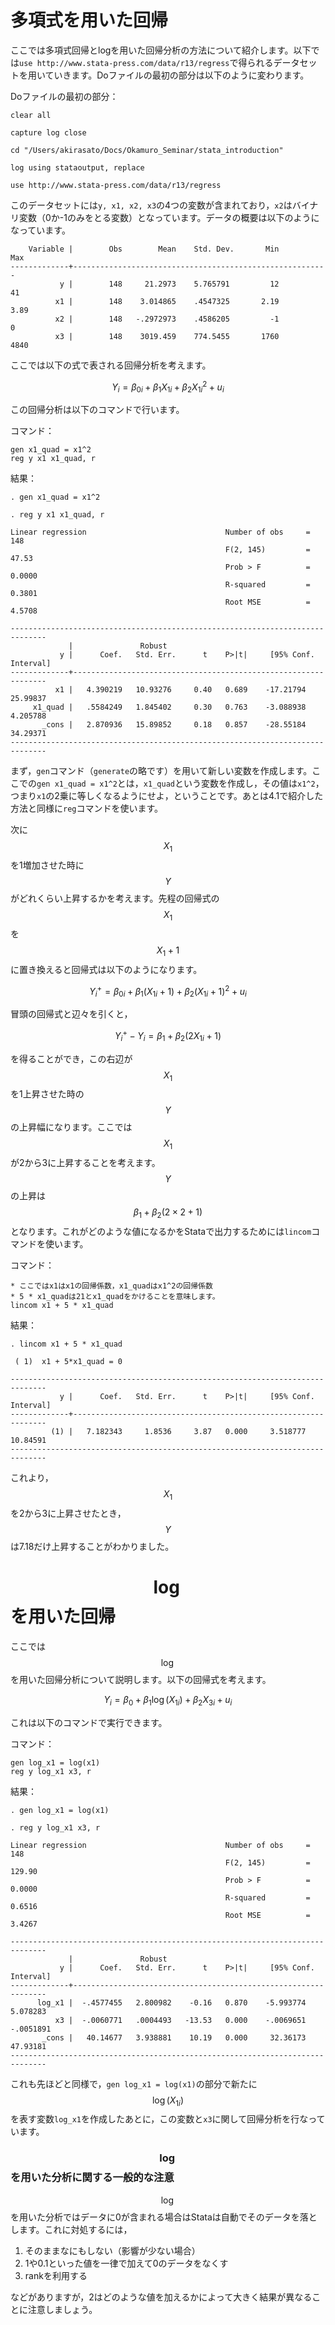 # 多項式を用いた回帰

ここでは多項式回帰とlogを用いた回帰分析の方法について紹介します。以下では`use http://www.stata-press.com/data/r13/regress`で得られるデータセットを用いていきます。Doファイルの最初の部分は以下のように変わります。

Doファイルの最初の部分：
```
clear all

capture log close

cd "/Users/akirasato/Docs/Okamuro_Seminar/stata_introduction"

log using stataoutput, replace

use http://www.stata-press.com/data/r13/regress
```

このデータセットには`y, x1, x2, x3`の4つの変数が含まれており，`x2`はバイナリ変数（0か-1のみをとる変数）となっています。データの概要は以下のようになっています。

```
    Variable |        Obs        Mean    Std. Dev.       Min        Max
-------------+---------------------------------------------------------
           y |        148     21.2973    5.765791         12         41
          x1 |        148    3.014865    .4547325       2.19       3.89
          x2 |        148   -.2972973    .4586205         -1          0
          x3 |        148    3019.459    774.5455       1760       4840
```

ここでは以下の式で表される回帰分析を考えます。

$$
Y_i = \beta_{0i} + \beta_1 X_{1i} + \beta_2 X_{1i}^2 + u_i
$$

この回帰分析は以下のコマンドで行います。

コマンド：
```
gen x1_quad = x1^2
reg y x1 x1_quad, r
```

結果：
```
. gen x1_quad = x1^2

. reg y x1 x1_quad, r

Linear regression                               Number of obs     =        148
                                                F(2, 145)         =      47.53
                                                Prob > F          =     0.0000
                                                R-squared         =     0.3801
                                                Root MSE          =     4.5708

------------------------------------------------------------------------------
             |               Robust
           y |      Coef.   Std. Err.      t    P>|t|     [95% Conf. Interval]
-------------+----------------------------------------------------------------
          x1 |   4.390219   10.93276     0.40   0.689    -17.21794    25.99837
     x1_quad |   .5584249   1.845402     0.30   0.763    -3.088938    4.205788
       _cons |   2.870936   15.89852     0.18   0.857    -28.55184    34.29371
------------------------------------------------------------------------------
```

まず，`gen`コマンド（`generate`の略です）を用いて新しい変数を作成します。ここでの`gen x1_quad = x1^2`とは，`x1_quad`という変数を作成し，その値は`x1^2`，つまり`x1`の2乗に等しくなるようにせよ，ということです。あとは4.1で紹介した方法と同様に`reg`コマンドを使います。

次に$$X_{1}$$を1増加させた時に$$Y$$がどれくらい上昇するかを考えます。先程の回帰式の$$X_{1}$$を$$X_{1} + 1$$に置き換えると回帰式は以下のようになります。

$$
Y_{i}^+ = \beta_{0i} + \beta_1 (X_{1i} + 1) + \beta_2 (X_{1i} + 1)^2 + u_i
$$

冒頭の回帰式と辺々を引くと，

$$
Y_{i}^+ - Y_i = \beta_1 + \beta_2 (2 X_{1i} + 1)
$$

を得ることができ，この右辺が$$X_{1}$$を1上昇させた時の$$Y$$の上昇幅になります。ここでは$$X_{1}$$が2から3に上昇することを考えます。$$Y$$の上昇は$$\beta_1 + \beta_2 (2\times2 + 1)$$となります。これがどのような値になるかをStataで出力するためには`lincom`コマンドを使います。

コマンド：
```
* ここではx1はx1の回帰係数，x1_quadはx1^2の回帰係数
* 5 * x1_quadは21とx1_quadをかけることを意味します。
lincom x1 + 5 * x1_quad
```

結果：
```
. lincom x1 + 5 * x1_quad

 ( 1)  x1 + 5*x1_quad = 0

------------------------------------------------------------------------------
           y |      Coef.   Std. Err.      t    P>|t|     [95% Conf. Interval]
-------------+----------------------------------------------------------------
         (1) |   7.182343     1.8536     3.87   0.000     3.518777    10.84591
------------------------------------------------------------------------------
```

これより，$$X_1$$を2から3に上昇させたとき，$$Y$$は7.18だけ上昇することがわかりました。

# $$\log$$を用いた回帰

ここでは$$\log$$を用いた回帰分析について説明します。以下の回帰式を考えます。

$$
Y_i = \beta_0 + \beta_1 \log (X_{1i}) + \beta_2 X_{3i} + u_i
$$

これは以下のコマンドで実行できます。

コマンド：
```
gen log_x1 = log(x1)
reg y log_x1 x3, r
```

結果：
```
. gen log_x1 = log(x1)

. reg y log_x1 x3, r

Linear regression                               Number of obs     =        148
                                                F(2, 145)         =     129.90
                                                Prob > F          =     0.0000
                                                R-squared         =     0.6516
                                                Root MSE          =     3.4267

------------------------------------------------------------------------------
             |               Robust
           y |      Coef.   Std. Err.      t    P>|t|     [95% Conf. Interval]
-------------+----------------------------------------------------------------
      log_x1 |  -.4577455   2.800982    -0.16   0.870    -5.993774    5.078283
          x3 |  -.0060771   .0004493   -13.53   0.000    -.0069651   -.0051891
       _cons |   40.14677   3.938881    10.19   0.000     32.36173    47.93181
------------------------------------------------------------------------------
```

これも先ほどと同様で，`gen log_x1 = log(x1)`の部分で新たに$$\log (X_{1i})$$を表す変数`log_x1`を作成したあとに，この変数と`x3`に関して回帰分析を行なっています。

### $$\log$$を用いた分析に関する一般的な注意

$$\log$$を用いた分析ではデータに0が含まれる場合はStataは自動でそのデータを落とします。これに対処するには，

1. そのままなにもしない（影響が少ない場合）
2. 1や0.1といった値を一律で加えて0のデータをなくす
3. rankを利用する

などがありますが，2はどのような値を加えるかによって大きく結果が異なることに注意しましょう。